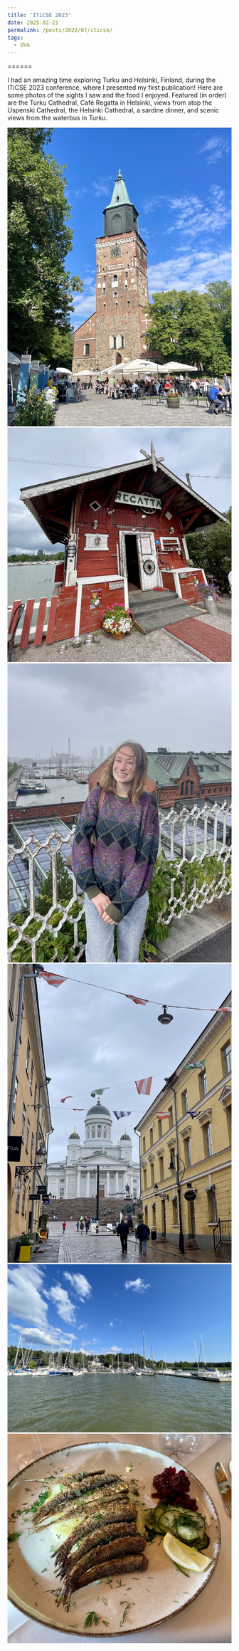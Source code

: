 ```yaml
---
title: 'ITiCSE 2023'
date: 2025-02-21
permalink: /posts/2023/07/iticse/
tags:
  - UVA
---
```


======

I had an amazing time exploring Turku and Helsinki, Finland, during the ITiCSE 2023 conference, where I presented my first publication! Here are some photos of the sights I saw and the food I enjoyed. Featured (in order) are the Turku Cathedral, Café Regatta in Helsinki, views from atop the Uspenski Cathedral, the Helsinki Cathedral, a sardine dinner, and scenic views from the waterbus in Turku.

![image](page_imgs/iticse1.JPG)
![image](page_imgs/iticse3.JPG)
![image](page_imgs/iticse4.JPG)
![image](page_imgs/iticse5.JPG) 
![image](page_imgs/iticse6.jpg)
![image](page_imgs/iticse2.JPG) 

